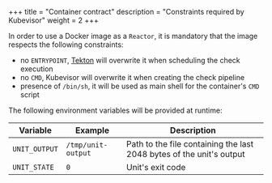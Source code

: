 +++
title = "Container contract"
description = "Constraints required by Kubevisor"
weight = 2
+++

In order to use a Docker image as a `Reactor`, it is mandatory that the image respects the following constraints:

 - no `ENTRYPOINT`, [Tekton](https://tekton.dev) will overwrite it when scheduling the check execution
 - no `CMD`, Kubevisor will overwrite it when creating the check pipeline
 - presence of `/bin/sh`, it will be used as main shell for the container's `CMD` script

The following environment variables will be provided at runtime:

| Variable | Example | Description |
| -------- | ------- | ----------- |
| `UNIT_OUTPUT` | `/tmp/unit-output` | Path to the file containing the last 2048 bytes of the unit's output |
| `UNIT_STATE` | `0` | Unit's exit code |
